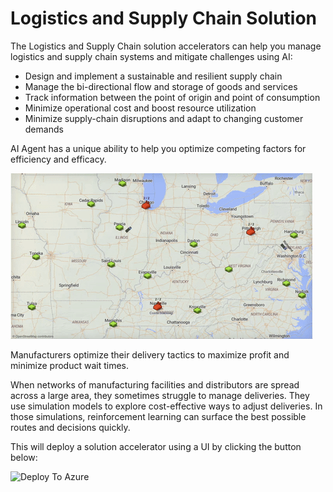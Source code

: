 [image1]: ProductDelivery.gif "Trained Agent"

# Logistics and Supply Chain Solution

The Logistics and Supply Chain solution accelerators can help you manage logistics and supply chain systems and mitigate challenges using AI:

- Design and implement a sustainable and resilient supply chain
- Manage the bi-directional flow and storage of goods and services
- Track information between the point of origin and point of consumption
- Minimize operational cost and boost resource utilization
- Minimize supply-chain disruptions and adapt to changing customer demands

AI Agent has a unique ability to help you optimize competing factors for efficiency and efficacy.


![Trained Agent][image1]

Manufacturers optimize their delivery tactics to maximize profit and minimize product wait times. 

When networks of manufacturing facilities and distributors are spread across a large area, they sometimes struggle to manage deliveries. They use simulation models to explore cost-effective ways to adjust deliveries. In those simulations, reinforcement learning can surface the best possible routes and decisions quickly.

This will deploy a solution accelerator using a UI by clicking the button below:

![Deploy To Azure](https://aka.ms/deploytoazurebutton)
